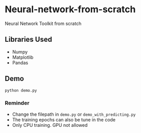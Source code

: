 # Neural-network-from-scratch
Neural Network Toolkit from scratch

## Libraries Used
- Numpy
- Matplotlib
- Pandas

## Demo
```
python demo.py
```

### Reminder
- Change the filepath in `demo.py` or `demo_with_predicting.py`
- The training epochs can also be tune in the code
- Only CPU training. GPU not allowed
